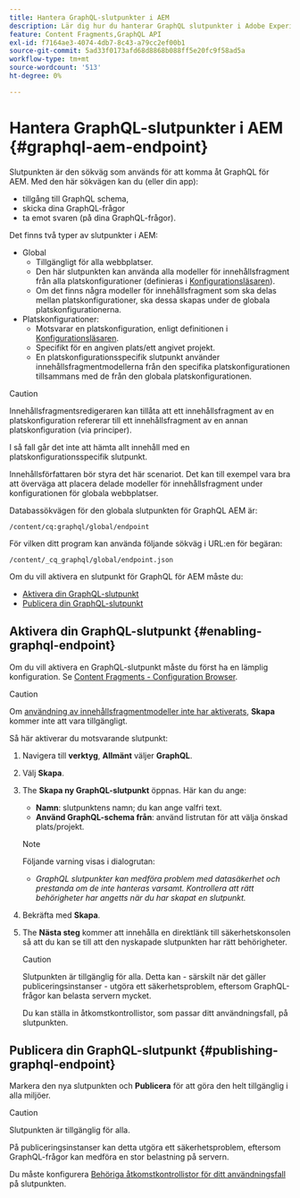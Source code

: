 ```yaml
---
title: Hantera GraphQL-slutpunkter i AEM
description: Lär dig hur du hanterar GraphQL slutpunkter i Adobe Experience Manager as a Cloud Service för leverans av headless-material.
feature: Content Fragments,GraphQL API
exl-id: f7164ae3-4074-4db7-8c43-a79cc2ef00b1
source-git-commit: 5ad33f0173afd68d8868b088ff5e20fc9f58ad5a
workflow-type: tm+mt
source-wordcount: '513'
ht-degree: 0%

---
```


# Hantera GraphQL-slutpunkter i AEM {#graphql-aem-endpoint}

Slutpunkten är den sökväg som används för att komma åt GraphQL för AEM. Med den här sökvägen kan du (eller din app):

* tillgång till GraphQL schema,
* skicka dina GraphQL-frågor
* ta emot svaren (på dina GraphQL-frågor).

Det finns två typer av slutpunkter i AEM:

* Global
   * Tillgängligt för alla webbplatser.
   * Den här slutpunkten kan använda alla modeller för innehållsfragment från alla platskonfigurationer (definieras i [Konfigurationsläsaren](/help/sites-cloud/administering/content-fragments/content-fragments-configuration-browser.md#enable-content-fragment-functionality-in-configuration-browser)).
   * Om det finns några modeller för innehållsfragment som ska delas mellan platskonfigurationer, ska dessa skapas under de globala platskonfigurationerna.
* Platskonfigurationer:
   * Motsvarar en platskonfiguration, enligt definitionen i [Konfigurationsläsaren](/help/sites-cloud/administering/content-fragments/content-fragments-configuration-browser.md#enable-content-fragment-functionality-in-configuration-browser).
   * Specifikt för en angiven plats/ett angivet projekt.
   * En platskonfigurationsspecifik slutpunkt använder innehållsfragmentmodellerna från den specifika platskonfigurationen tillsammans med de från den globala platskonfigurationen.

>[!CAUTION]
>
>Innehållsfragmentsredigeraren kan tillåta att ett innehållsfragment av en platskonfiguration refererar till ett innehållsfragment av en annan platskonfiguration (via principer).
>
>I så fall går det inte att hämta allt innehåll med en platskonfigurationsspecifik slutpunkt.
>
>Innehållsförfattaren bör styra det här scenariot. Det kan till exempel vara bra att överväga att placera delade modeller för innehållsfragment under konfigurationen för globala webbplatser.

Databassökvägen för den globala slutpunkten för GraphQL AEM är:

`/content/cq:graphql/global/endpoint`

För vilken ditt program kan använda följande sökväg i URL:en för begäran:

`/content/_cq_graphql/global/endpoint.json`

Om du vill aktivera en slutpunkt för GraphQL för AEM måste du:

* [Aktivera din GraphQL-slutpunkt](#enabling-graphql-endpoint)
* [Publicera din GraphQL-slutpunkt](#publishing-graphql-endpoint)

## Aktivera din GraphQL-slutpunkt {#enabling-graphql-endpoint}

Om du vill aktivera en GraphQL-slutpunkt måste du först ha en lämplig konfiguration. Se [Content Fragments - Configuration Browser](/help/sites-cloud/administering/content-fragments/content-fragments-configuration-browser.md).

>[!CAUTION]
>
>Om [användning av innehållsfragmentmodeller inte har aktiverats](/help/sites-cloud/administering/content-fragments/content-fragments-configuration-browser.md), **Skapa** kommer inte att vara tillgängligt.

Så här aktiverar du motsvarande slutpunkt:

1. Navigera till **verktyg**, **Allmänt** väljer **GraphQL**.
1. Välj **Skapa**.
1. The **Skapa ny GraphQL-slutpunkt** öppnas. Här kan du ange:
   * **Namn**: slutpunktens namn; du kan ange valfri text.
   * **Använd GraphQL-schema från**: använd listrutan för att välja önskad plats/projekt.

   >[!NOTE]
   >
   >Följande varning visas i dialogrutan:
   >
   >* *GraphQL slutpunkter kan medföra problem med datasäkerhet och prestanda om de inte hanteras varsamt. Kontrollera att rätt behörigheter har angetts när du har skapat en slutpunkt.*

1. Bekräfta med **Skapa**.
1. The **Nästa steg** kommer att innehålla en direktlänk till säkerhetskonsolen så att du kan se till att den nyskapade slutpunkten har rätt behörigheter.

   >[!CAUTION]
   >
   >Slutpunkten är tillgänglig för alla. Detta kan - särskilt när det gäller publiceringsinstanser - utgöra ett säkerhetsproblem, eftersom GraphQL-frågor kan belasta servern mycket.
   >
   >Du kan ställa in åtkomstkontrollistor, som passar ditt användningsfall, på slutpunkten.

## Publicera din GraphQL-slutpunkt {#publishing-graphql-endpoint}

Markera den nya slutpunkten och **Publicera** för att göra den helt tillgänglig i alla miljöer.

>[!CAUTION]
>
>Slutpunkten är tillgänglig för alla.
>
>På publiceringsinstanser kan detta utgöra ett säkerhetsproblem, eftersom GraphQL-frågor kan medföra en stor belastning på servern.
>
>Du måste konfigurera [Behöriga åtkomstkontrollistor för ditt användningsfall](/help/headless/security/permissions.md) på slutpunkten.
